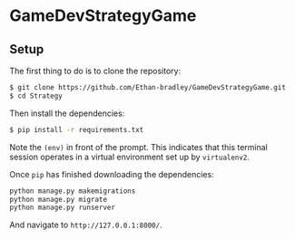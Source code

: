 # GameDevStrategyGame


## Setup

The first thing to do is to clone the repository:

```sh
$ git clone https://github.com/Ethan-bradley/GameDevStrategyGame.git
$ cd Strategy
```

Then install the dependencies:

```sh
$ pip install -r requirements.txt
```
Note the `(env)` in front of the prompt. This indicates that this terminal
session operates in a virtual environment set up by `virtualenv2`.

Once `pip` has finished downloading the dependencies:
```sh
python manage.py makemigrations
python manage.py migrate
python manage.py runserver
```
And navigate to `http://127.0.0.1:8000/`.
